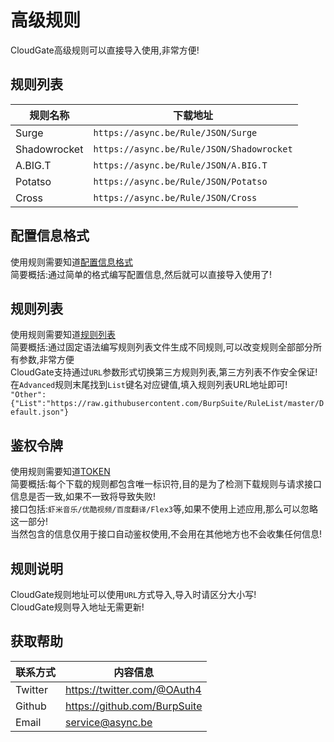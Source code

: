 高级规则
===========================
CloudGate高级规则可以直接导入使用,非常方便!

规则列表
------
|规则名称|下载地址|
|----|-----|
|Surge|`https://async.be/Rule/JSON/Surge`|
|Shadowrocket|`https://async.be/Rule/JSON/Shadowrocket`|
|A.BIG.T|`https://async.be/Rule/JSON/A.BIG.T`|
|Potatso|`https://async.be/Rule/JSON/Potatso`|
|Cross|`https://async.be/Rule/JSON/Cross`|

配置信息格式
------
使用规则需要知道[配置信息格式](https://github.com/BurpSuite/RuleManual/blob/master/JSON.MD)<br>
简要概括:通过简单的格式编写配置信息,然后就可以直接导入使用了!<br>

规则列表
------
使用规则需要知道[规则列表](https://github.com/BurpSuite/RuleList/blob/master/README.MD)<br>
简要概括:通过固定语法编写规则列表文件生成不同规则,可以改变规则全部部分所有参数,非常方便<br>
CloudGate支持通过`URL`参数形式切换第三方规则列表,第三方列表不作安全保证!<br>
在`Advanced`规则末尾找到`List`键名对应键值,填入规则列表URL地址即可!<br>
`"Other":{"List":"https://raw.githubusercontent.com/BurpSuite/RuleList/master/Default.json"}`<br>

鉴权令牌
------
使用规则需要知道[TOKEN](https://github.com/BurpSuite/RuleManual/blob/master/Manual/Token.MD)<br>
简要概括:每个下载的规则都包含唯一标识符,目的是为了检测下载规则与请求接口信息是否一致,如果不一致将导致失败!<br>
接口包括:`虾米音乐/优酷视频/百度翻译/Flex3`等,如果不使用上述应用,那么可以忽略这一部分!<br>
当然包含的信息仅用于接口自动鉴权使用,不会用在其他地方也不会收集任何信息!

规则说明
------
CloudGate规则地址可以使用`URL`方式导入,导入时请区分大小写!<br>
CloudGate规则导入地址无需更新!

获取帮助
------
|联系方式|内容信息|
|----|----|
|Twitter|https://twitter.com/@OAuth4|
|Github|https://github.com/BurpSuite|
|Email|service@async.be|
